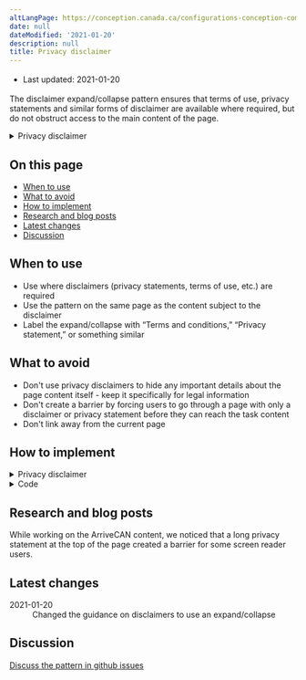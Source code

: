 ```yaml
---
altLangPage: https://conception.canada.ca/configurations-conception-communes/avis-confidentialite.html
date: null
dateModified: '2021-01-20'
description: null
title: Privacy disclaimer
---
```



<div class="row">
 <div class="col-md-12 pull-left">
  <ul class="list-inline small mrgn-bttm-sm" id="list-inline-desktop-only" style="line-height:1.65em">
   <li class="mrgn-rght-lg">
    Last updated: 2021-01-20
   </li>
  </ul>
 </div>
</div>

<p>
 The disclaimer expand/collapse pattern ensures that terms of use, privacy statements and similar forms of disclaimer are available where required, but do not obstruct access to the main content of the page.
</p>

<div class="pattern-demo mrgn-bttm-md">
 <details>
  <summary>
   Privacy disclaimer
  </summary>
  <p>
   The personal information provided is governed in accordance with the
   <cite>
    Privacy Act
   </cite>
   . This personal information is being collected as part of the Government of Canada’s...
  </p>
  <p>
   [Include the full privacy disclaimer in the expand/collapse, including headings, sub-headings, etc.]
  </p>
 </details>
</div>

<section>
 <h2>
  On this page
 </h2>
 <ul>
  <li>
   <a href="#when">
    When to use
   </a>
  </li>
  <li>
   <a href="#avoid">
    What to avoid
   </a>
  </li>
  <li>
   <a href="#how">
    How to implement
   </a>
  </li>
  <li>
   <a href="#research">
    Research and blog posts
   </a>
  </li>
  <li>
   <a href="#latest">
    Latest changes
   </a>
  </li>
  <li>
   <a href="#discuss">
    Discussion
   </a>
  </li>
 </ul>
</section>

<section>
 <h2 id="when">
  When to use
 </h2>
 <ul>
  <li>
   Use where disclaimers (privacy statements, terms of use, etc.) are required
  </li>
  <li>
   Use the pattern on the same page as the content subject to the disclaimer
  </li>
  <li>
   Label the expand/collapse with “Terms and conditions,” “Privacy statement,” or something similar
  </li>
 </ul>
</section>

<section>
 <h2 id="avoid">
  What to avoid
 </h2>
 <ul>
  <li>
   Don't use privacy disclaimers to hide any important details about the page content itself - keep it specifically for legal information
  </li>
  <li>
   Don't create a barrier by forcing users to go through a page with only a disclaimer or privacy statement before they can reach the task content
  </li>
  <li>
   Don't link away from the current page
  </li>
 </ul>
</section>

<section>
 <h2 id="how">
  How to implement
 </h2>
 <div class="pattern-demo mrgn-bttm-md">
  <details>
   <summary>
    Privacy disclaimer
   </summary>
   <p>
    The personal information provided is governed in accordance with the
    <cite>
     Privacy Act
    </cite>
    . This personal information is being collected as part of the Government of Canada’s...
   </p>
   <p>
    [Include the full privacy disclaimer in the expand/collapse, including headings, sub-headings, etc.]
   </p>
  </details>
 </div>
 <details>
  <summary>
   Code
  </summary>
  <pre><code>&lt;details&gt;
 &lt;summary&gt;Privacy disclaimer&lt;/summary&gt;
 &lt;p&gt;[Disclaimer text]&lt;/p&gt;
&lt;/details&gt;</code></pre>
 </details>
</section>

<h2 id="research">
 Research and blog posts
</h2>

<p>
 While working on the ArriveCAN content, we noticed that a long privacy statement at the top of the page created a barrier for some screen reader users.
</p>


<h2 id="latest">
 Latest changes
</h2>

<section>
 <dl class="dl-ho&lt;!-- rizontal">
  <dt>
   <time class="link-muted" datetime="2021-01-20">
    2021-01-20
   </time>
  </dt>
  <dd>
   Changed the guidance on disclaimers to use an expand/collapse
  </dd>
 </dl>
</section>

<section>
 <h2 id="discuss">
  Discussion
 </h2>
 <p>
  <a href="https://github.com/canada-ca/design-system-systeme-conception/issues">
   Discuss the pattern in github
			issues
  </a>
 </p>
</section>







